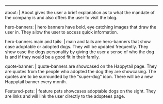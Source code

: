 ---
about: |
About gives the user a brief explanation as to what the mandate of the company is and also offers the user to visit the blog.

hero-banners: |
hero banners have bold, eye catching images that draw the user in. They allow the user to access quick information.

hero-banners main and tails: |
main and tails are hero-banners that show case adoptable or adopted dogs. They will be updated frequently. They show case the dogs personality by giving the user a sense of who the dog is and if they would be a good fit in their family.

quote-banner: |
quote-banners are showcased on the Happytail page. They are quotes from the people who adopted the dog they are showcasing. The quotes are to be surrounded by the "super-dog" icon. There will be a new Happytail banner every month.

Featured-pets: |
feature pets showcases adoptable dogs on the sight. They are links and will link the user directly to the adoptees page. 
